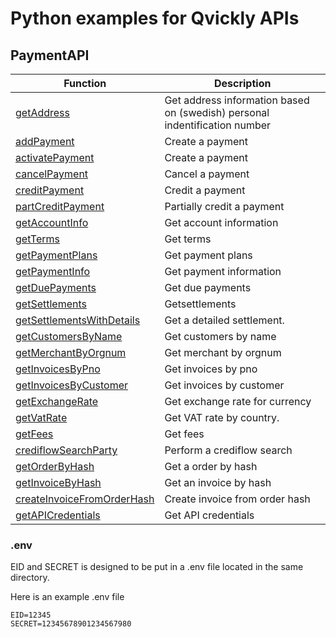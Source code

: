 # Python examples for Qvickly APIs

## PaymentAPI

| Function                                                               | Description                                                                |
| ---------------------------------------------------------------------- | -------------------------------------------------------------------------- |
| [getAddress](PaymentAPI/getAddress.py)                                 | Get address information based on (swedish) personal indentification number |
| [addPayment](PaymentAPI/addPayment.py)                                 | Create a payment                                                           |
| [activatePayment](PaymentAPI/addPayment.py)                            | Create a payment                                                           |
| [cancelPayment](PaymentAPI/cancelPayment.py)                           | Cancel a payment                                                           |
| [creditPayment](PaymentAPI/creditPayment.py)                           | Credit a payment                                                           |
| [partCreditPayment](PaymentAPI/partCreditPayment.py)                   | Partially credit a payment                                                 |
| [getAccountInfo](PaymentAPI/getAccountInfo.py)                         | Get account information                                                    |
| [getTerms](PaymentAPI/getTerms.py)                                     | Get terms                                                                  |
| [getPaymentPlans](PaymentAPI/getPaymentPlans.py)                       | Get payment plans                                                          |
| [getPaymentInfo](PaymentAPI/getPaymentInfo.py)                         | Get payment information                                                    |
| [getDuePayments](PaymentAPI/getDuePayments.py)                         | Get due payments                                                           |
| [getSettlements](PaymentAPI/getSettlements.py)                         | Getsettlements                                                             |
| [getSettlementsWithDetails](PaymentAPI/getSettlementsWithDetails.py)   | Get a detailed settlement.                                                 |
| [getCustomersByName](PaymentAPI/getCustomersByName.py)                 | Get customers by name                                                      |
| [getMerchantByOrgnum](PaymentAPI/getMerchantByOrgnum.py)               | Get merchant by orgnum                                                     |
| [getInvoicesByPno](PaymentAPI/getInvoicesByPno.py)                     | Get invoices by pno                                                        |
| [getInvoicesByCustomer](PaymentAPI/getInvoicesByCustomer.py)           | Get invoices by customer                                                   |
| [getExchangeRate](PaymentAPI/getExchangeRate.py)                       | Get exchange rate for currency                                             |
| [getVatRate](PaymentAPI/getVatRate.py)                                 | Get VAT rate by country.                                                   |
| [getFees](PaymentAPI/getFees.py)                                       | Get fees                                                                   |
| [crediflowSearchParty](PaymentAPI/crediflowSearchParty.py)             | Perform a crediflow search                                                 |
| [getOrderByHash](PaymentAPI/getOrderByHash.py)                         | Get a order by hash                                                        |
| [getInvoiceByHash](PaymentAPI/getInvoiceByHash.py)                     | Get an invoice by hash                                                     |
| [createInvoiceFromOrderHash](PaymentAPI/createInvoiceFromOrderHash.py) | Create invoice from order hash                                             |
| [getAPICredentials](PaymentAPI/getAPICredentials.py)                   | Get API credentials                                                        |

### .env

EID and SECRET is designed to be put in a .env file located in the same directory.

Here is an example .env file

```env
EID=12345
SECRET=12345678901234567980
```
